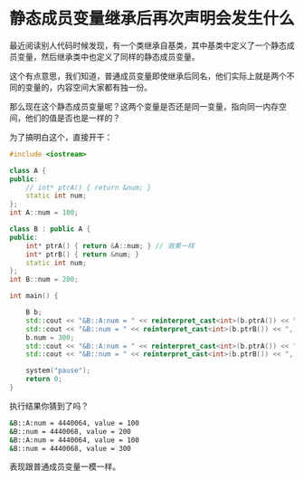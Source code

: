 # 静态成员变量继承后再次声明会发生什么

最近阅读别人代码时候发现，有一个类继承自基类，其中基类中定义了一个静态成员变量，然后继承类中也定义了同样的静态成员变量。

这个有点意思，我们知道，普通成员变量即使继承后同名，他们实际上就是两个不同的变量的，内容空间大家都有独一份。

那么现在这个静态成员变量呢？这两个变量是否还是同一变量，指向同一内存空间，他们的值是否也是一样的？

为了搞明白这个，直接开干：

```c++
#include <iostream>

class A {
public:
	// int* ptrA() { return &num; }
	static int num;
};
int A::num = 100;

class B : public A {
public:
	int* ptrA() { return &A::num; } // 效果一样
	int* ptrB() { return &num; }
	static int num;
};
int B::num = 200;

int main() {

	B b;
	std::cout << "&B::A:num = " << reinterpret_cast<int>(b.ptrA()) << ", value = " << *b.ptrA() << std::endl;
	std::cout << "&B::num = " << reinterpret_cast<int>(b.ptrB()) << ", value = " << *b.ptrB() << std::endl;
	b.num = 300;
	std::cout << "&B::A:num = " << reinterpret_cast<int>(b.ptrA()) << ", value = " << *b.ptrA() << std::endl;
	std::cout << "&B::num = " << reinterpret_cast<int>(b.ptrB()) << ", value = " << *b.ptrB() << std::endl;

	system("pause");
	return 0;
}
```

执行结果你猜到了吗？

```sh
&B::A:num = 4440064, value = 100
&B::num = 4440068, value = 200
&B::A:num = 4440064, value = 100
&B::num = 4440068, value = 300
```

表现跟普通成员变量一模一样。

